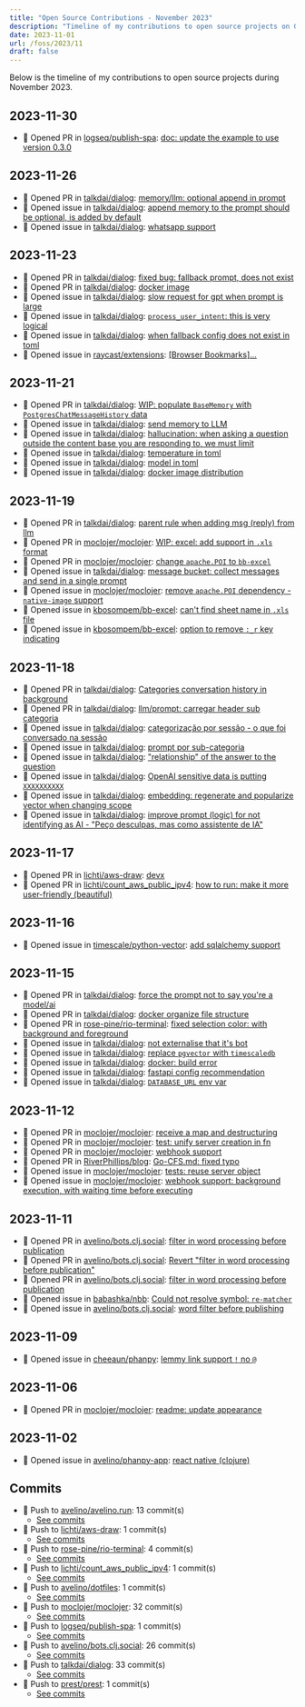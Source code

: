 ```yaml
---
title: "Open Source Contributions - November 2023"
description: "Timeline of my contributions to open source projects on GitHub during November 2023."
date: 2023-11-01
url: /foss/2023/11
draft: false
---
```


Below is the timeline of my contributions to open source projects during November 2023.

## 2023-11-30

- 🔀 Opened PR in [logseq/publish-spa](https://github.com/logseq/publish-spa): [doc: update the example to use version 0.3.0](https://github.com/logseq/publish-spa/pull/16)

## 2023-11-26

- 🔀 Opened PR in [talkdai/dialog](https://github.com/talkdai/dialog): [memory/llm: optional append in prompt](https://github.com/talkdai/dialog/pull/65)
- 🐛 Opened issue in [talkdai/dialog](https://github.com/talkdai/dialog): [append memory to the prompt should be optional, is added by default](https://github.com/talkdai/dialog/issues/64)
- 🐛 Opened issue in [talkdai/dialog](https://github.com/talkdai/dialog): [whatsapp support](https://github.com/talkdai/dialog/issues/63)

## 2023-11-23

- 🔀 Opened PR in [talkdai/dialog](https://github.com/talkdai/dialog): [fixed bug: fallback prompt, does not exist](https://github.com/talkdai/dialog/pull/45)
- 🔀 Opened PR in [talkdai/dialog](https://github.com/talkdai/dialog): [docker image](https://github.com/talkdai/dialog/pull/43)
- 🐛 Opened issue in [talkdai/dialog](https://github.com/talkdai/dialog): [slow request for gpt when prompt is large](https://github.com/talkdai/dialog/issues/47)
- 🐛 Opened issue in [talkdai/dialog](https://github.com/talkdai/dialog): [`process_user_intent`: this is very logical](https://github.com/talkdai/dialog/issues/46)
- 🐛 Opened issue in [talkdai/dialog](https://github.com/talkdai/dialog): [when fallback config does not exist in toml](https://github.com/talkdai/dialog/issues/44)
- 🐛 Opened issue in [raycast/extensions](https://github.com/raycast/extensions): [[Browser Bookmarks]...](https://github.com/raycast/extensions/issues/9386)

## 2023-11-21

- 🔀 Opened PR in [talkdai/dialog](https://github.com/talkdai/dialog): [WIP: populate `BaseMemory` with `PostgresChatMessageHistory` data](https://github.com/talkdai/dialog/pull/35)
- 🐛 Opened issue in [talkdai/dialog](https://github.com/talkdai/dialog): [send memory to LLM](https://github.com/talkdai/dialog/issues/34)
- 🐛 Opened issue in [talkdai/dialog](https://github.com/talkdai/dialog): [hallucination: when asking a question outside the content base you are responding to, we must limit](https://github.com/talkdai/dialog/issues/33)
- 🐛 Opened issue in [talkdai/dialog](https://github.com/talkdai/dialog): [temperature in toml](https://github.com/talkdai/dialog/issues/32)
- 🐛 Opened issue in [talkdai/dialog](https://github.com/talkdai/dialog): [model in toml](https://github.com/talkdai/dialog/issues/31)
- 🐛 Opened issue in [talkdai/dialog](https://github.com/talkdai/dialog): [docker image distribution](https://github.com/talkdai/dialog/issues/30)

## 2023-11-19

- 🔀 Opened PR in [talkdai/dialog](https://github.com/talkdai/dialog): [parent rule when adding msg (reply) from llm](https://github.com/talkdai/dialog/pull/26)
- 🔀 Opened PR in [moclojer/moclojer](https://github.com/moclojer/moclojer): [WIP: excel: add support in `.xls` format](https://github.com/moclojer/moclojer/pull/184)
- 🔀 Opened PR in [moclojer/moclojer](https://github.com/moclojer/moclojer): [change `apache.POI` to `bb-excel`](https://github.com/moclojer/moclojer/pull/183)
- 🐛 Opened issue in [talkdai/dialog](https://github.com/talkdai/dialog): [message bucket: collect messages and send in a single prompt](https://github.com/talkdai/dialog/issues/28)
- 🐛 Opened issue in [moclojer/moclojer](https://github.com/moclojer/moclojer): [remove `apache.POI` dependency - `native-image` support](https://github.com/moclojer/moclojer/issues/182)
- 🐛 Opened issue in [kbosompem/bb-excel](https://github.com/kbosompem/bb-excel): [can't find sheet name in `.xls` file](https://github.com/kbosompem/bb-excel/issues/13)
- 🐛 Opened issue in [kbosompem/bb-excel](https://github.com/kbosompem/bb-excel): [option to remove `:_r` key indicating](https://github.com/kbosompem/bb-excel/issues/12)

## 2023-11-18

- 🔀 Opened PR in [talkdai/dialog](https://github.com/talkdai/dialog): [Categories conversation history in background](https://github.com/talkdai/dialog/pull/25)
- 🔀 Opened PR in [talkdai/dialog](https://github.com/talkdai/dialog): [llm/prompt: carregar header sub categoria](https://github.com/talkdai/dialog/pull/23)
- 🐛 Opened issue in [talkdai/dialog](https://github.com/talkdai/dialog): [categorização por sessão - o que foi conversado na sessão](https://github.com/talkdai/dialog/issues/24)
- 🐛 Opened issue in [talkdai/dialog](https://github.com/talkdai/dialog): [prompt por sub-categoria](https://github.com/talkdai/dialog/issues/22)
- 🐛 Opened issue in [talkdai/dialog](https://github.com/talkdai/dialog): ["relationship" of the answer to the question](https://github.com/talkdai/dialog/issues/21)
- 🐛 Opened issue in [talkdai/dialog](https://github.com/talkdai/dialog): [OpenAI sensitive data is putting `XXXXXXXXXX`](https://github.com/talkdai/dialog/issues/20)
- 🐛 Opened issue in [talkdai/dialog](https://github.com/talkdai/dialog): [embedding: regenerate and popularize vector when changing scope](https://github.com/talkdai/dialog/issues/19)
- 🐛 Opened issue in [talkdai/dialog](https://github.com/talkdai/dialog): [improve prompt (logic) for not identifying as AI - "Peço desculpas, mas como assistente de IA"](https://github.com/talkdai/dialog/issues/18)

## 2023-11-17

- 🔀 Opened PR in [lichti/aws-draw](https://github.com/lichti/aws-draw): [devx](https://github.com/lichti/aws-draw/pull/1)
- 🔀 Opened PR in [lichti/count_aws_public_ipv4](https://github.com/lichti/count_aws_public_ipv4): [how to run: make it more user-friendly (beautiful)](https://github.com/lichti/count_aws_public_ipv4/pull/1)

## 2023-11-16

- 🐛 Opened issue in [timescale/python-vector](https://github.com/timescale/python-vector): [add sqlalchemy support](https://github.com/timescale/python-vector/issues/9)

## 2023-11-15

- 🔀 Opened PR in [talkdai/dialog](https://github.com/talkdai/dialog): [force the prompt not to say you're a model/ai](https://github.com/talkdai/dialog/pull/15)
- 🔀 Opened PR in [talkdai/dialog](https://github.com/talkdai/dialog): [docker organize file structure](https://github.com/talkdai/dialog/pull/13)
- 🔀 Opened PR in [rose-pine/rio-terminal](https://github.com/rose-pine/rio-terminal): [fixed selection color: with background and foreground](https://github.com/rose-pine/rio-terminal/pull/1)
- 🐛 Opened issue in [talkdai/dialog](https://github.com/talkdai/dialog): [not externalise that it's bot](https://github.com/talkdai/dialog/issues/14)
- 🐛 Opened issue in [talkdai/dialog](https://github.com/talkdai/dialog): [replace `pgvector` with `timescaledb`](https://github.com/talkdai/dialog/issues/11)
- 🐛 Opened issue in [talkdai/dialog](https://github.com/talkdai/dialog): [docker: build error](https://github.com/talkdai/dialog/issues/8)
- 🐛 Opened issue in [talkdai/dialog](https://github.com/talkdai/dialog): [fastapi config recommendation](https://github.com/talkdai/dialog/issues/7)
- 🐛 Opened issue in [talkdai/dialog](https://github.com/talkdai/dialog): [`DATABASE_URL` env var](https://github.com/talkdai/dialog/issues/6)

## 2023-11-12

- 🔀 Opened PR in [moclojer/moclojer](https://github.com/moclojer/moclojer): [receive a map and destructuring](https://github.com/moclojer/moclojer/pull/181)
- 🔀 Opened PR in [moclojer/moclojer](https://github.com/moclojer/moclojer): [test: unify server creation in fn](https://github.com/moclojer/moclojer/pull/179)
- 🔀 Opened PR in [moclojer/moclojer](https://github.com/moclojer/moclojer): [webhook support](https://github.com/moclojer/moclojer/pull/177)
- 🔀 Opened PR in [RiverPhillips/blog](https://github.com/RiverPhillips/blog): [Go-CFS.md: fixed typo](https://github.com/RiverPhillips/blog/pull/4)
- 🐛 Opened issue in [moclojer/moclojer](https://github.com/moclojer/moclojer): [tests: reuse server object](https://github.com/moclojer/moclojer/issues/178)
- 🐛 Opened issue in [moclojer/moclojer](https://github.com/moclojer/moclojer): [webhook support: background execution, with waiting time before executing](https://github.com/moclojer/moclojer/issues/176)

## 2023-11-11

- 🔀 Opened PR in [avelino/bots.clj.social](https://github.com/avelino/bots.clj.social): [filter in word processing before publication](https://github.com/avelino/bots.clj.social/pull/96)
- 🔀 Opened PR in [avelino/bots.clj.social](https://github.com/avelino/bots.clj.social): [Revert "filter in word processing before publication"](https://github.com/avelino/bots.clj.social/pull/95)
- 🔀 Opened PR in [avelino/bots.clj.social](https://github.com/avelino/bots.clj.social): [filter in word processing before publication](https://github.com/avelino/bots.clj.social/pull/94)
- 🐛 Opened issue in [babashka/nbb](https://github.com/babashka/nbb): [Could not resolve symbol: `re-matcher`](https://github.com/babashka/nbb/issues/342)
- 🐛 Opened issue in [avelino/bots.clj.social](https://github.com/avelino/bots.clj.social): [word filter before publishing](https://github.com/avelino/bots.clj.social/issues/93)

## 2023-11-09

- 🐛 Opened issue in [cheeaun/phanpy](https://github.com/cheeaun/phanpy): [lemmy link support `!` no `@`](https://github.com/cheeaun/phanpy/issues/314)

## 2023-11-06

- 🔀 Opened PR in [moclojer/moclojer](https://github.com/moclojer/moclojer): [readme: update appearance](https://github.com/moclojer/moclojer/pull/175)

## 2023-11-02

- 🐛 Opened issue in [avelino/phanpy-app](https://github.com/avelino/phanpy-app): [react native (clojure)](https://github.com/avelino/phanpy-app/issues/2)

## Commits

- 🔨 Push to [avelino/avelino.run](https://github.com/avelino/avelino.run): 13 commit(s)
  - [See commits](https://github.com/avelino/avelino.run/commits?author=avelino&since=2023-11-01T00:00:00Z&until=2023-11-30T23:59:59Z)
- 🔨 Push to [lichti/aws-draw](https://github.com/lichti/aws-draw): 1 commit(s)
  - [See commits](https://github.com/lichti/aws-draw/commits?author=avelino&since=2023-11-01T00:00:00Z&until=2023-11-30T23:59:59Z)
- 🔨 Push to [rose-pine/rio-terminal](https://github.com/rose-pine/rio-terminal): 4 commit(s)
  - [See commits](https://github.com/rose-pine/rio-terminal/commits?author=avelino&since=2023-11-01T00:00:00Z&until=2023-11-30T23:59:59Z)
- 🔨 Push to [lichti/count_aws_public_ipv4](https://github.com/lichti/count_aws_public_ipv4): 1 commit(s)
  - [See commits](https://github.com/lichti/count_aws_public_ipv4/commits?author=avelino&since=2023-11-01T00:00:00Z&until=2023-11-30T23:59:59Z)
- 🔨 Push to [avelino/dotfiles](https://github.com/avelino/dotfiles): 1 commit(s)
  - [See commits](https://github.com/avelino/dotfiles/commits?author=avelino&since=2023-11-01T00:00:00Z&until=2023-11-30T23:59:59Z)
- 🔨 Push to [moclojer/moclojer](https://github.com/moclojer/moclojer): 32 commit(s)
  - [See commits](https://github.com/moclojer/moclojer/commits?author=avelino&since=2023-11-01T00:00:00Z&until=2023-11-30T23:59:59Z)
- 🔨 Push to [logseq/publish-spa](https://github.com/logseq/publish-spa): 1 commit(s)
  - [See commits](https://github.com/logseq/publish-spa/commits?author=avelino&since=2023-11-01T00:00:00Z&until=2023-11-30T23:59:59Z)
- 🔨 Push to [avelino/bots.clj.social](https://github.com/avelino/bots.clj.social): 26 commit(s)
  - [See commits](https://github.com/avelino/bots.clj.social/commits?author=avelino&since=2023-11-01T00:00:00Z&until=2023-11-30T23:59:59Z)
- 🔨 Push to [talkdai/dialog](https://github.com/talkdai/dialog): 33 commit(s)
  - [See commits](https://github.com/talkdai/dialog/commits?author=avelino&since=2023-11-01T00:00:00Z&until=2023-11-30T23:59:59Z)
- 🔨 Push to [prest/prest](https://github.com/prest/prest): 1 commit(s)
  - [See commits](https://github.com/prest/prest/commits?author=avelino&since=2023-11-01T00:00:00Z&until=2023-11-30T23:59:59Z)

